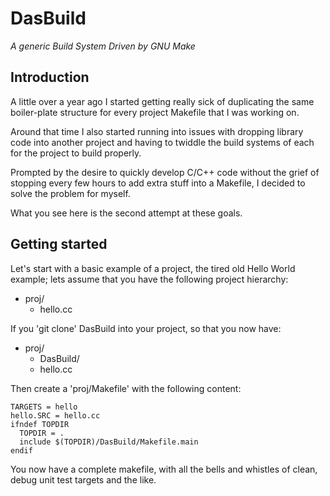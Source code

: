 # DasBuild
*A generic Build System Driven by GNU Make*

## Introduction

A little over a year ago I started getting really sick of duplicating the
same boiler-plate structure for every project Makefile that I was working on.

Around that time I also started running into issues with dropping library code
into another project and having to twiddle the build systems of each for
the project to build properly.

Prompted by the desire to quickly develop C/C++ code without the grief of
stopping every few hours to add extra stuff into a Makefile, I decided to solve
the problem for myself.

What you see here is the second attempt at these goals.

## Getting started

Let's start with a basic example of a project, the tired old Hello World
example; lets assume that you have the following project hierarchy:

* proj/
  * hello.cc

If you 'git clone' DasBuild into your project, so that you now have:

* proj/
  * DasBuild/
  * hello.cc

Then create a 'proj/Makefile' with the following content:

```
TARGETS = hello
hello.SRC = hello.cc
ifndef TOPDIR
  TOPDIR = .
  include $(TOPDIR)/DasBuild/Makefile.main
endif
```

You now have a complete makefile, with all the bells and whistles of clean,
debug unit test targets and the like.
